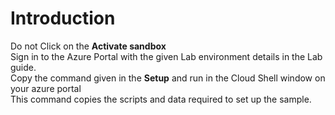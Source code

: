 # Introduction
Do not Click on the **Activate sandbox**<br/>
Sign in to the Azure Portal with the given Lab environment details in the Lab guide.<br/>
Copy the command given in the **Setup** and run in the Cloud Shell window on your azure portal<br/>
This command copies the scripts and data required to set up the sample.
